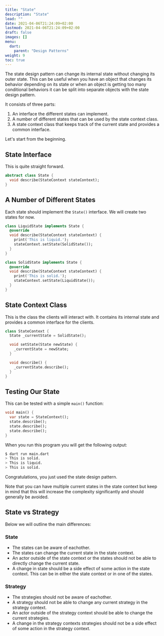 ```yaml
---
title: "State"
description: "State"
lead: ""
date: 2021-04-06T21:24:09+02:00
lastmod: 2021-04-06T21:24:09+02:00
draft: false
images: []
menu: 
  dart:
    parent: "Design Patterns"
weight: 9
toc: true
---
```


The state design pattern can change its internal state without changing its outer state. This can be useful when you have an object that changes its behavior depending on its state or when an object is getting too many conditional behaviors it can be split into separate objects with the state design pattern.

It consists of three parts:

1. An interface the different states can implement.
2. A number of different states that can be used by the state context class.
3. A state context class that keeps track of the current state and provides a common interface.

Let's start from the beginning.

## State Interface

This is quite straight forward.

```dart
abstract class State {
  void describe(StateContext stateContext);
}
```

## A Number of Different States

Each state should implement the `State()` interface. We will create two states for now.

```dart
class LiquidState implements State {
  @override
  void describe(StateContext stateContext) {
    print('This is liquid.');
    stateContext.setState(SolidState()); 
  }
}
```

```dart
class SolidState implements State {
  @override
  void describe(StateContext stateContext) {
    print('This is solid.');
    stateContext.setState(LiquidState());
  }
}
```

## State Context Class

This is the class the clients will interact with. It contains its internal state and provides a common interface for the clients.

```dart
class StateContext {
  State _currentState = SolidState();

  void setState(State newState) {
    _currentState = newState;
  }

  void describe() {
    _currentState.describe();
  }
}
```

## Testing Our State

This can be tested with a simple `main()` function:

```dart
void main() {
  var state = StateContext();
  state.describe();
  state.describe();
  state.describe();
}
```

When you run this program you will get the following output:

```sh
$ dart run main.dart
> This is solid.
> This is liquid.
> This is solid.
```

Congratulations, you just used the state design pattern.

Note that you can have multiple current states in the state context but keep in mind that this will increase the complexity significantly and should generally be avoided.

## State vs Strategy

Below we will outline the main differences:

### State
- The states can be aware of eachother.
- The states can change the current state in the state context.
- An actor outside of the state context or the states should not be able to directly change the current state.
- A change in state should be a side effect of some action in the state context. This can be in either the state context or in one of the states.

### Strategy
- The strategies should not be aware of eachother.
- A strategy should not be able to change any current strategy in the strategy context.
- An actor outside of the strategy context should be able to change the current strategies.
- A change in the strategy contexts strategies should not be a side effect of some action in the strategy context. 
